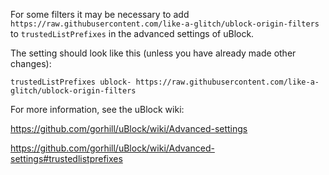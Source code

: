 For some filters it may be necessary to add `https://raw.githubusercontent.com/like-a-glitch/ublock-origin-filters` to `trustedListPrefixes` in the advanced settings of uBlock.

The setting should look like this (unless you have already made other changes):

`trustedListPrefixes ublock- https://raw.githubusercontent.com/like-a-glitch/ublock-origin-filters`

For more information, see the uBlock wiki:

https://github.com/gorhill/uBlock/wiki/Advanced-settings

https://github.com/gorhill/uBlock/wiki/Advanced-settings#trustedlistprefixes
